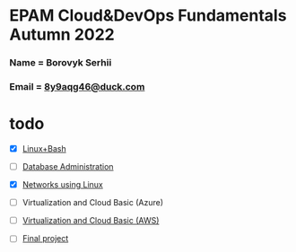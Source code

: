 # EPAM Cloud&DevOps Fundamentals Autumn 2022 
### Name    = Borovyk Serhii 
### Email   = 8y9aqg46@duck.com 

# todo 
- [x] [Linux+Bash](/linux-and-bash/readme.md) 
- [ ] [Database Administration](/databases/) 
- [x] [Networks using Linux](/networking/readme.md) 
- [ ] Virtualization and Cloud Basic (Azure) 
- [ ] [Virtualization and Cloud Basic (AWS)](/aws/) 
- [ ] [Final project](/project/) 

